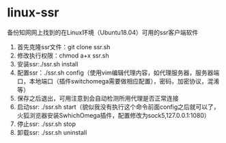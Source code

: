 # linux-ssr
备份知网网上找到的在Linux环境（Ubuntu18.04）可用的ssr客户端软件

1. 首先克隆ssr文件：git clone ssr.sh
2. 修改执行权限：chmod a+x ssr.sh
3. 安装ssr:./ssr.sh install
4. 配置ssr：./ssr.sh config（使用vim编辑代理内容，如代理服务器，服务器端口，本地端口（插件switchomega需要做相应配置），密码，加密协议，混淆等）
5. 保存之后退出，可用注意到会自动检测所用代理是否正常连接
6. 启动ssr: ./ssr.sh start（貌似我没有执行这个命令前面config之后就可以了，火狐浏览器安装SwhichOmega插件，配置修改为sock5,127.0.0.1:1080）
7. 停止ssr: ./ssr.sh stop
8. 卸载ssr: ./ssr.sh uninstall
